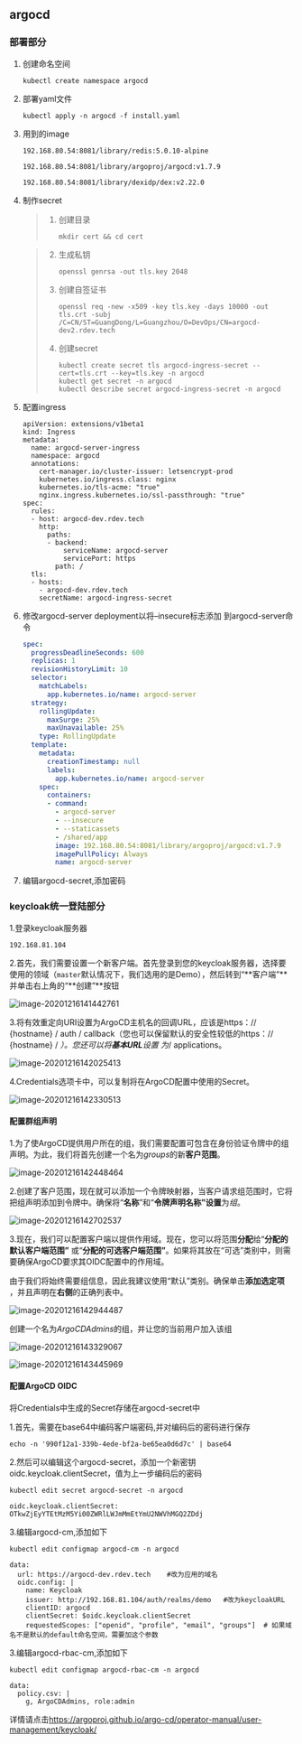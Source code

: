 ##  argocd

### 部署部分

1. 创建命名空间

   ```
   kubectl create namespace argocd
   ```

2. 部署yaml文件

   ```
   kubectl apply -n argocd -f install.yaml
   ```

3. 用到的image

   ```
   192.168.80.54:8081/library/redis:5.0.10-alpine
   ```

   ```
   192.168.80.54:8081/library/argoproj/argocd:v1.7.9
   ```

   ```
   192.168.80.54:8081/library/dexidp/dex:v2.22.0
   ```

4. 制作secret

   > 1. 创建目录
   >
   >    ```
   >    mkdir cert && cd cert
   >    ```

   > 2. 生成私钥
   >
   >    ```
   >    openssl genrsa -out tls.key 2048
   >    ```
   >
   > 3. 创建自签证书
   >
   >    ```
   >    openssl req -new -x509 -key tls.key -days 10000 -out tls.crt -subj /C=CN/ST=GuangDong/L=Guangzhou/O=DevOps/CN=argocd-dev2.rdev.tech
   >    ```
   >
   > 4. 创建secret
   >
   >    ```
   >    kubectl create secret tls argocd-ingress-secret --cert=tls.crt --key=tls.key -n argocd
   >    kubectl get secret -n argocd
   >    kubectl describe secret argocd-ingress-secret -n argocd
   >    ```

5. 配置ingress

   ```
   apiVersion: extensions/v1beta1
   kind: Ingress
   metadata:
     name: argocd-server-ingress
     namespace: argocd
     annotations:
       cert-manager.io/cluster-issuer: letsencrypt-prod
       kubernetes.io/ingress.class: nginx
       kubernetes.io/tls-acme: "true"
       nginx.ingress.kubernetes.io/ssl-passthrough: "true"
   spec:
     rules:
     - host: argocd-dev.rdev.tech
       http:
         paths:
         - backend:
             serviceName: argocd-server
             servicePort: https
           path: /
     tls:
     - hosts:
       - argocd-dev.rdev.tech
       secretName: argocd-ingress-secret
   ```

6. 修改argocd-server deployment以将–insecure标志添加 到argocd-server命令

   ```yaml
   spec:
     progressDeadlineSeconds: 600
     replicas: 1
     revisionHistoryLimit: 10
     selector:
       matchLabels:
         app.kubernetes.io/name: argocd-server
     strategy:
       rollingUpdate:
         maxSurge: 25%
         maxUnavailable: 25%
       type: RollingUpdate
     template:
       metadata:
         creationTimestamp: null
         labels:
           app.kubernetes.io/name: argocd-server
       spec:
         containers:
         - command:
           - argocd-server
           - --insecure
           - --staticassets
           - /shared/app
           image: 192.168.80.54:8081/library/argoproj/argocd:v1.7.9
           imagePullPolicy: Always
           name: argocd-server
   ```

7. 编辑argocd-secret,添加密码

### keycloak统一登陆部分

1.登录keycloak服务器

```
192.168.81.104
```



2.首先，我们需要设置一个新客户端。首先登录到您的keycloak服务器，选择要使用的领域（`master`默认情况下，我们选用的是Demo），然后转到“**客户端”**并单击右上角的“**创建”**按钮

![image-20201216141442761](.\argocd.assets\image-20201216141442761.png)

3.将有效重定向URI设置为ArgoCD主机名的回调URL，应该是https：// {hostname} / auth / callback（您也可以保留默认的安全性较低的https：// {hostname} / *）。您还可以将**基本URL**设置 为*/ applications。

![image-20201216142025413](argocd.assets\image-20201216142025413.png)

4.Credentials选项卡中，可以复制将在ArgoCD配置中使用的Secret。

![image-20201216142330513](argocd.assets\image-20201216142330513.png)



#### 配置群组声明

1.为了使ArgoCD提供用户所在的组，我们需要配置可包含在身份验证令牌中的组声明。为此，我们将首先创建一个名为*groups*的新**客户范围**。

![image-20201216142448464](argocd.assets\image-20201216142448464.png)



2.创建了客户范围，现在就可以添加一个令牌映射器，当客户请求组范围时，它将把组声明添加到令牌中。确保将“**名称**”和“**令牌声明名称”设置**为*组*。

![image-20201216142702537](argocd.assets\image-20201216142702537.png)



3.现在，我们可以配置客户端以提供作用域。现在，您可以将范围**分配**给“**分配的默认客户端范围”** 或“**分配的可选客户端范围”**。如果将其放在“可选”类别中，则需要确保ArgoCD要求其OIDC配置中的作用域。

由于我们将始终需要组信息，因此我建议使用“默认”类别。确保单击**添加选定项** ，并且声明在**右侧**的正确列表中。

![image-20201216142944487](argocd.assets\image-20201216142944487.png)



创建一个名为*ArgoCDAdmins*的组，并让您的当前用户加入该组

![image-20201216143329067](argocd.assets\image-20201216143329067.png)



![image-20201216143445969](argocd.assets\image-20201216143445969.png)

#### 配置ArgoCD OIDC

将Credentials中生成的Secret存储在argocd-secret中

1.首先，需要在base64中编码客户端密码,并对编码后的密码进行保存

```
echo -n '990f12a1-339b-4ede-bf2a-be65ea0d6d7c' | base64
```

2.然后可以编辑这个argocd-secret，添加一个新密钥oidc.keycloak.clientSecret，值为上一步编码后的密码

```
kubectl edit secret argocd-secret -n argocd
```

```
oidc.keycloak.clientSecret: OTkwZjEyYTEtMzM5Yi00ZWRlLWJmMmEtYmU2NWVhMGQ2ZDdj
```

3.编辑argocd-cm,添加如下

```
kubectl edit configmap argocd-cm -n argocd
```

```
data:
  url: https://argocd-dev.rdev.tech    #改为应用的域名
  oidc.config: |
    name: Keycloak
    issuer: http://192.168.81.104/auth/realms/demo   #改为keycloakURL
    clientID: argocd
    clientSecret: $oidc.keycloak.clientSecret
    requestedScopes: ["openid", "profile", "email", "groups"]  # 如果域名不是默认的default命名空间，需要加这个参数
```

3.编辑argocd-rbac-cm,添加如下

```
kubectl edit configmap argocd-rbac-cm -n argocd 
```

```
data:
  policy.csv: |
    g, ArgoCDAdmins, role:admin
```

详情请点击<https://argoproj.github.io/argo-cd/operator-manual/user-management/keycloak/>

